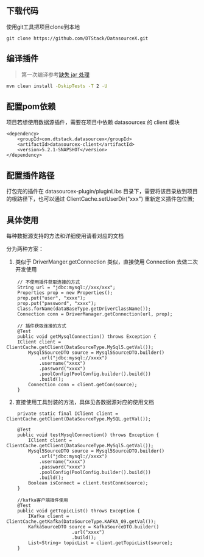 ## 下载代码

使用git工具把项目clone到本地

```
git clone https://github.com/DTStack/DatasourceX.git
```
## 编译插件

> 第一次编译参考[缺失 jar 处理](../jars/README.md)
```bash
mvn clean install -DskipTests -T 2 -U
```
## 配置pom依赖

项目若想使用数据源插件，需要在项目中依赖 datasourcex 的 client 模块

```$xml
<dependency>
    <groupId>com.dtstack.datasourcex</groupId>
    <artifactId>datasourcex-client</artifactId>
    <version>5.2.1-SNAPSHOT</version>
</dependency>
```

## 配置插件路径

打包完的插件在 datasourcex-plugin/pluginLibs 目录下，需要将该目录放到项目的根路径下，也可以通过 ClientCache.setUserDir("xxx") 重新定义插件包位置;

## 具体使用

每种数据源支持的方法和详细使用请看对应的文档

分为两种方案：

1. 类似于 DriverManger.getConnection 类似，直接使用 Connection 去做二次开发使用
```$Java
    // 不使用插件获取连接的方式
    String url = "jdbc:mysql://xxx/xxx";
    Properties prop = new Properties();
    prop.put("user", "xxxx");
    prop.put("password", "xxxx");
    Class.forName(dataBaseType.getDriverClassName());
    Connection conn = DriverManager.getConnection(url, prop);

    // 插件获取连接的方式
    @Test
    public void getMysqlConnection() throws Exception {
    IClient client = ClientCache.getClient(DataSourceType.MySql5.getVal());
        Mysql5SourceDTO source = Mysql5SourceDTO.builder()
            .url("jdbc:mysql://xxxx")
            .username("xxxx")
            .password("xxxx")
            .poolConfig(PoolConfig.builder().build())
            .build();
        Connection conn = client.getCon(source);
    }
```

2. 直接使用工具封装的方法，具体见各数据源对应的使用文档
```$java
    private static final IClient client = ClientCache.getClient(DataSourceType.MySQL.getVal());

    @Test
    public void testMysqlConnection() throws Exception {
        IClient client = ClientCache.getClient(DataSourceType.MySql5.getVal());
        Mysql5SourceDTO source = Mysql5SourceDTO.builder()
            .url("jdbc:mysql://xxxx")
            .username("xxxx")
            .password("xxxx")
            .poolConfig(PoolConfig.builder().build())
            .build();
        Boolean isConnect = client.testConn(source);
    }
```
```$java
    //kafka客户端插件使用
    @Test
    public void getTopicList() throws Exception {
        IKafka client = ClientCache.getKafka(DataSourceType.KAFKA_09.getVal());
        KafkaSourceDTO source = KafkaSourceDTO.builder()
                        .url("xxxx")
                        .build();
        List<String> topicList = client.getTopicList(source);
    }
```